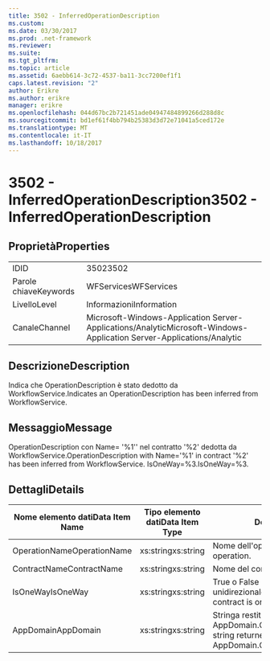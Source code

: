 ```yaml
---
title: 3502 - InferredOperationDescription
ms.custom: 
ms.date: 03/30/2017
ms.prod: .net-framework
ms.reviewer: 
ms.suite: 
ms.tgt_pltfrm: 
ms.topic: article
ms.assetid: 6aebb614-3c72-4537-ba11-3cc7200ef1f1
caps.latest.revision: "2"
author: Erikre
ms.author: erikre
manager: erikre
ms.openlocfilehash: 044d67bc2b721451ade04947484899266d288d8c
ms.sourcegitcommit: bd1ef61f4bb794b25383d3d72e71041a5ced172e
ms.translationtype: MT
ms.contentlocale: it-IT
ms.lasthandoff: 10/18/2017
---
```

# <a name="3502---inferredoperationdescription"></a><span data-ttu-id="185f5-102">3502 - InferredOperationDescription</span><span class="sxs-lookup"><span data-stu-id="185f5-102">3502 - InferredOperationDescription</span></span>
## <a name="properties"></a><span data-ttu-id="185f5-103">Proprietà</span><span class="sxs-lookup"><span data-stu-id="185f5-103">Properties</span></span>  
  
|||  
|-|-|  
|<span data-ttu-id="185f5-104">ID</span><span class="sxs-lookup"><span data-stu-id="185f5-104">ID</span></span>|<span data-ttu-id="185f5-105">3502</span><span class="sxs-lookup"><span data-stu-id="185f5-105">3502</span></span>|  
|<span data-ttu-id="185f5-106">Parole chiave</span><span class="sxs-lookup"><span data-stu-id="185f5-106">Keywords</span></span>|<span data-ttu-id="185f5-107">WFServices</span><span class="sxs-lookup"><span data-stu-id="185f5-107">WFServices</span></span>|  
|<span data-ttu-id="185f5-108">Livello</span><span class="sxs-lookup"><span data-stu-id="185f5-108">Level</span></span>|<span data-ttu-id="185f5-109">Informazioni</span><span class="sxs-lookup"><span data-stu-id="185f5-109">Information</span></span>|  
|<span data-ttu-id="185f5-110">Canale</span><span class="sxs-lookup"><span data-stu-id="185f5-110">Channel</span></span>|<span data-ttu-id="185f5-111">Microsoft-Windows-Application Server-Applications/Analytic</span><span class="sxs-lookup"><span data-stu-id="185f5-111">Microsoft-Windows-Application Server-Applications/Analytic</span></span>|  
  
## <a name="description"></a><span data-ttu-id="185f5-112">Descrizione</span><span class="sxs-lookup"><span data-stu-id="185f5-112">Description</span></span>  
 <span data-ttu-id="185f5-113">Indica che OperationDescription è stato dedotto da WorkflowService.</span><span class="sxs-lookup"><span data-stu-id="185f5-113">Indicates an OperationDescription has been inferred from WorkflowService.</span></span>  
  
## <a name="message"></a><span data-ttu-id="185f5-114">Messaggio</span><span class="sxs-lookup"><span data-stu-id="185f5-114">Message</span></span>  
 <span data-ttu-id="185f5-115">OperationDescription con Name= '%1'' nel contratto '%2' dedotta da WorkflowService.</span><span class="sxs-lookup"><span data-stu-id="185f5-115">OperationDescription with Name='%1' in contract '%2' has been inferred from WorkflowService.</span></span> <span data-ttu-id="185f5-116">IsOneWay=%3.</span><span class="sxs-lookup"><span data-stu-id="185f5-116">IsOneWay=%3.</span></span>  
  
## <a name="details"></a><span data-ttu-id="185f5-117">Dettagli</span><span class="sxs-lookup"><span data-stu-id="185f5-117">Details</span></span>  
  
|<span data-ttu-id="185f5-118">Nome elemento dati</span><span class="sxs-lookup"><span data-stu-id="185f5-118">Data Item Name</span></span>|<span data-ttu-id="185f5-119">Tipo elemento dati</span><span class="sxs-lookup"><span data-stu-id="185f5-119">Data Item Type</span></span>|<span data-ttu-id="185f5-120">Descrizione</span><span class="sxs-lookup"><span data-stu-id="185f5-120">Description</span></span>|  
|--------------------|--------------------|-----------------|  
|<span data-ttu-id="185f5-121">OperationName</span><span class="sxs-lookup"><span data-stu-id="185f5-121">OperationName</span></span>|<span data-ttu-id="185f5-122">xs:string</span><span class="sxs-lookup"><span data-stu-id="185f5-122">xs:string</span></span>|<span data-ttu-id="185f5-123">Nome dell'operazione.</span><span class="sxs-lookup"><span data-stu-id="185f5-123">The name of the operation.</span></span>|  
|<span data-ttu-id="185f5-124">ContractName</span><span class="sxs-lookup"><span data-stu-id="185f5-124">ContractName</span></span>|<span data-ttu-id="185f5-125">xs:string</span><span class="sxs-lookup"><span data-stu-id="185f5-125">xs:string</span></span>|<span data-ttu-id="185f5-126">Nome del contratto.</span><span class="sxs-lookup"><span data-stu-id="185f5-126">The name of the contract.</span></span>|  
|<span data-ttu-id="185f5-127">IsOneWay</span><span class="sxs-lookup"><span data-stu-id="185f5-127">IsOneWay</span></span>|<span data-ttu-id="185f5-128">xs:string</span><span class="sxs-lookup"><span data-stu-id="185f5-128">xs:string</span></span>|<span data-ttu-id="185f5-129">True o False che indica se il contratto è unidirezionale.</span><span class="sxs-lookup"><span data-stu-id="185f5-129">True or False indicating if the contract is one-way.</span></span>|  
|<span data-ttu-id="185f5-130">AppDomain</span><span class="sxs-lookup"><span data-stu-id="185f5-130">AppDomain</span></span>|<span data-ttu-id="185f5-131">xs:string</span><span class="sxs-lookup"><span data-stu-id="185f5-131">xs:string</span></span>|<span data-ttu-id="185f5-132">Stringa restituita da AppDomain.CurrentDomain.FriendlyName.</span><span class="sxs-lookup"><span data-stu-id="185f5-132">The string returned by AppDomain.CurrentDomain.FriendlyName.</span></span>|
